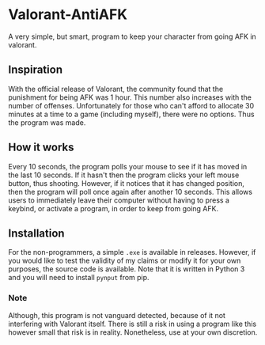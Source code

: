 # Valorant-AntiAFK
A very simple, but smart, program to keep your character from going AFK in valorant.

## Inspiration
With the official release of Valorant, the community found that the punishment for being AFK was 1 hour. This number also increases with the number of offenses. Unfortunately for those who can't afford to allocate 30 minutes at a time to a game (including myself), there were no options. Thus the program was made.

## How it works
Every 10 seconds, the program polls your mouse to see if it has moved in the last 10 seconds. If it hasn't then the program clicks your left mouse button, thus shooting. However, if it notices that it has changed position, then the program will poll once again after another 10 seconds. This allows users to immediately leave their computer without having to press a keybind, or activate a program, in order to keep from going AFK. 


## Installation
For the non-programmers, a simple `.exe` is available in releases. 
However, if you would like to test the validity of my claims or modify it for your own purposes, the source code is available. Note that it is written in Python 3 and you will need to install `pynput` from pip. 

### Note
Although, this program is not vanguard detected, because of it not interfering with Valorant itself. There is still a risk in using a program like this however small that risk is in reality. Nonetheless, use at your own discretion. 
